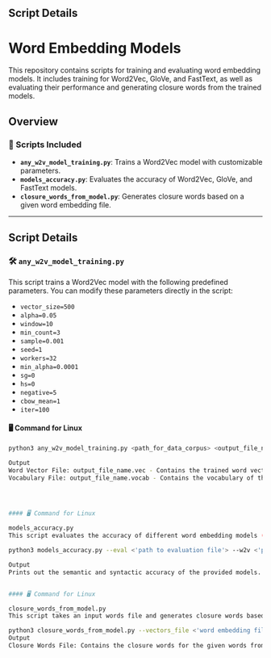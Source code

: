 ## Script Details

# Word Embedding Models

This repository contains scripts for training and evaluating word embedding models. It includes training for Word2Vec, GloVe, and FastText, as well as evaluating their performance and generating closure words from the trained models.

## Overview

### 📜 Scripts Included

- **`any_w2v_model_training.py`**: Trains a Word2Vec model with customizable parameters.
- **`models_accuracy.py`**: Evaluates the accuracy of Word2Vec, GloVe, and FastText models.
- **`closure_words_from_model.py`**: Generates closure words based on a given word embedding file.

---

## Script Details

### 🛠️ `any_w2v_model_training.py`

This script trains a Word2Vec model with the following predefined parameters. You can modify these parameters directly in the script:

- `vector_size=500`
- `alpha=0.05`
- `window=10`
- `min_count=3`
- `sample=0.001`
- `seed=1`
- `workers=32`
- `min_alpha=0.0001`
- `sg=0`
- `hs=0`
- `negative=5`
- `cbow_mean=1`
- `iter=100`

#### 🖥️ Command for Linux

```bash
python3 any_w2v_model_training.py <path_for_data_corpus> <output_file_name>

Output
Word Vector File: output_file_name.vec - Contains the trained word vectors.
Vocabulary File: output_file_name.vocab - Contains the vocabulary of the model.




#### 🖥️ Command for Linux

models_accuracy.py
This script evaluates the accuracy of different word embedding models (Word2Vec, GloVe, FastText).

python3 models_accuracy.py --eval <'path to evaluation file'> --w2v <'path to w2v model'> --glove <'path to glove model'> --fasttext <'path to fasttext model'>

Output
Prints out the semantic and syntactic accuracy of the provided models.


#### 🖥️ Command for Linux

closure_words_from_model.py
This script takes an input words file and generates closure words based on the provided word embedding file and vocabulary file.

python3 closure_words_from_model.py --vectors_file <'word embedding file'> --vocab_file <'vocabulary file of model'> --input_file <'evaluation file'>
Output
Closure Words File: Contains the closure words for the given words from the input file.






